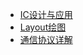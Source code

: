 * [IC设计与应用](./IC_design_application/README.md)
* [Layout绘图](./layout/README.md)
* [通信协议详解](./protocol/README.md)